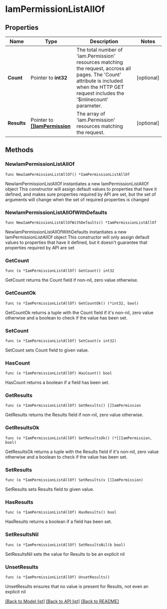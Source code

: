 # IamPermissionListAllOf

## Properties

Name | Type | Description | Notes
------------ | ------------- | ------------- | -------------
**Count** | Pointer to **int32** | The total number of &#39;iam.Permission&#39; resources matching the request, accross all pages. The &#39;Count&#39; attribute is included when the HTTP GET request includes the &#39;$inlinecount&#39; parameter. | [optional] 
**Results** | Pointer to [**[]IamPermission**](IamPermission.md) | The array of &#39;iam.Permission&#39; resources matching the request. | [optional] 

## Methods

### NewIamPermissionListAllOf

`func NewIamPermissionListAllOf() *IamPermissionListAllOf`

NewIamPermissionListAllOf instantiates a new IamPermissionListAllOf object
This constructor will assign default values to properties that have it defined,
and makes sure properties required by API are set, but the set of arguments
will change when the set of required properties is changed

### NewIamPermissionListAllOfWithDefaults

`func NewIamPermissionListAllOfWithDefaults() *IamPermissionListAllOf`

NewIamPermissionListAllOfWithDefaults instantiates a new IamPermissionListAllOf object
This constructor will only assign default values to properties that have it defined,
but it doesn't guarantee that properties required by API are set

### GetCount

`func (o *IamPermissionListAllOf) GetCount() int32`

GetCount returns the Count field if non-nil, zero value otherwise.

### GetCountOk

`func (o *IamPermissionListAllOf) GetCountOk() (*int32, bool)`

GetCountOk returns a tuple with the Count field if it's non-nil, zero value otherwise
and a boolean to check if the value has been set.

### SetCount

`func (o *IamPermissionListAllOf) SetCount(v int32)`

SetCount sets Count field to given value.

### HasCount

`func (o *IamPermissionListAllOf) HasCount() bool`

HasCount returns a boolean if a field has been set.

### GetResults

`func (o *IamPermissionListAllOf) GetResults() []IamPermission`

GetResults returns the Results field if non-nil, zero value otherwise.

### GetResultsOk

`func (o *IamPermissionListAllOf) GetResultsOk() (*[]IamPermission, bool)`

GetResultsOk returns a tuple with the Results field if it's non-nil, zero value otherwise
and a boolean to check if the value has been set.

### SetResults

`func (o *IamPermissionListAllOf) SetResults(v []IamPermission)`

SetResults sets Results field to given value.

### HasResults

`func (o *IamPermissionListAllOf) HasResults() bool`

HasResults returns a boolean if a field has been set.

### SetResultsNil

`func (o *IamPermissionListAllOf) SetResultsNil(b bool)`

 SetResultsNil sets the value for Results to be an explicit nil

### UnsetResults
`func (o *IamPermissionListAllOf) UnsetResults()`

UnsetResults ensures that no value is present for Results, not even an explicit nil

[[Back to Model list]](../README.md#documentation-for-models) [[Back to API list]](../README.md#documentation-for-api-endpoints) [[Back to README]](../README.md)



